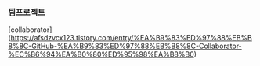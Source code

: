 ### 팀프로젝트

[collaborator] (https://afsdzvcx123.tistory.com/entry/%EA%B9%83%ED%97%88%EB%B8%8C-GitHub-%EA%B9%83%ED%97%88%EB%B8%8C-Collaborator-%EC%B6%94%EA%B0%80%ED%95%98%EA%B8%B0)
